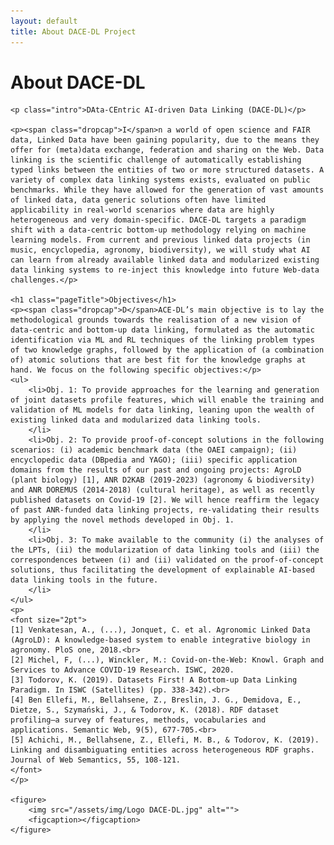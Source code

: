 ```yaml
---
layout: default
title: About DACE-DL Project
---
```


<div class="post">
    <h1 class="pageTitle">About DACE-DL</h1>
    
    <p class="intro">DAta-CEntric AI-driven Data Linking (DACE-DL)</p>

    <p><span class="dropcap">I</span>n a world of open science and FAIR data, Linked Data have been gaining popularity, due to the means they offer for (meta)data exchange, federation and sharing on the Web. Data linking is the scientific challenge of automatically establishing typed links between the entities of two or more structured datasets. A variety of complex data linking systems exists, evaluated on public benchmarks. While they have allowed for the generation of vast amounts of linked data, data generic solutions often have limited applicability in real-world scenarios where data are highly heterogeneous and very domain-specific. DACE-DL targets a paradigm shift with a data-centric bottom-up methodology relying on machine learning models. From current and previous linked data projects (in music, encyclopedia, agronomy, biodiversity), we will study what AI can learn from already available linked data and modularized existing data linking systems to re-inject this knowledge into future Web-data challenges.</p>
    
    <h1 class="pageTitle">Objectives</h1>
    <p><span class="dropcap">D</span>ACE-DL’s main objective is to lay the methodological grounds towards the realisation of a new vision of data-centric and bottom-up data linking, formulated as the automatic identification via ML and RL techniques of the linking problem types of two knowledge graphs, followed by the application of (a combination of) atomic solutions that are best fit for the knowledge graphs at hand. We focus on the following specific objectives:</p>
    <ul>
        <li>Obj. 1: To provide approaches for the learning and generation of joint datasets profile features, which will enable the training and validation of ML models for data linking, leaning upon the wealth of existing linked data and modularized data linking tools.
        </li>
        <li>Obj. 2: To provide proof-of-concept solutions in the following scenarios: (i) academic benchmark data (the OAEI campaign); (ii) encyclopedic data (DBpedia and YAGO); (iii) specific application domains from the results of our past and ongoing projects: AgroLD (plant biology) [1], ANR D2KAB (2019-2023) (agronomy & biodiversity) and ANR DOREMUS (2014-2018) (cultural heritage), as well as recently published datasets on Covid-19 [2]. We will hence reaffirm the legacy of past ANR-funded data linking projects, re-validating their results by applying the novel methods developed in Obj. 1.
        </li>
        <li>Obj. 3: To make available to the community (i) the analyses of the LPTs, (ii) the modularization of data linking tools and (iii) the correspondences between (i) and (ii) validated on the proof-of-concept solutions, thus facilitating the development of explainable AI-based data linking tools in the future.
        </li>
    </ul>
    <p>
    <font size="2pt">
    [1] Venkatesan, A., (...), Jonquet, C. et al. Agronomic Linked Data (AgroLD): A knowledge-based system to enable integrative biology in agronomy. PloS one, 2018.<br>
    [2] Michel, F, (...), Winckler, M.: Covid-on-the-Web: Knowl. Graph and Services to Advance COVID-19 Research. ISWC, 2020.
    [3] Todorov, K. (2019). Datasets First! A Bottom-up Data Linking Paradigm. In ISWC (Satellites) (pp. 338-342).<br>
    [4] Ben Ellefi, M., Bellahsene, Z., Breslin, J. G., Demidova, E., Dietze, S., Szymański, J., & Todorov, K. (2018). RDF dataset profiling–a survey of features, methods, vocabularies and applications. Semantic Web, 9(5), 677-705.<br>
    [5] Achichi, M., Bellahsene, Z., Ellefi, M. B., & Todorov, K. (2019). Linking and disambiguating entities across heterogeneous RDF graphs. Journal of Web Semantics, 55, 108-121.
    </font>
    </p>

    <figure>
        <img src="/assets/img/Logo DACE-DL.jpg" alt=""> 
        <figcaption></figcaption>
    </figure>

</div>
